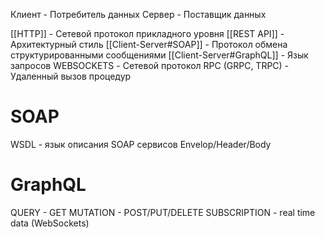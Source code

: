 Клиент - Потребитель данных
Сервер - Поставщик данных

[[HTTP]] - Сетевой протокол прикладного уровня
[[REST API]] - Архитектурный стиль
[[Client-Server#SOAP]] - Протокол обмена структурированными сообщениями
[[Client-Server#GraphQL]] - Язык запросов
WEBSOCKETS - Сетевой протокол
RPC (GRPC, TRPC) - Удаленный вызов процедур


# SOAP
WSDL - язык описания SOAP сервисов
Envelop/Header/Body

# GraphQL
QUERY - GET
MUTATION - POST/PUT/DELETE
SUBSCRIPTION - real time data (WebSockets)